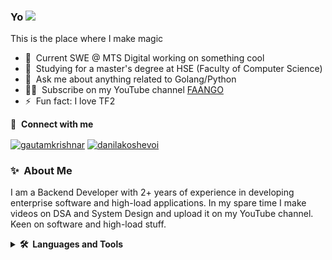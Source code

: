 ### Yo <a href="https://www.linkedin.com/in/koshevoi/"><img src="https://media.giphy.com/media/hvRJCLFzcasrR4ia7z/giphy.gif" width="5%"></a>
This is the place where I make magic

- 🔭 &nbsp;Current SWE @ MTS Digital working on something cool
- 🌱 &nbsp;Studying for a master's degree at HSE (Faculty of Computer Science)
- 💬 &nbsp;Ask me about anything related to Golang/Python
- 👨‍💻 &nbsp;Subscribe on my YouTube channel [FAANGO](https://www.youtube.com/channel/UCQQwCkpTsjmuaU21f6baDFQ)
- ⚡ &nbsp;Fun fact: I love TF2

🔗 &nbsp;**Connect with me**
<p align="left">
<a href="https://t.me/LemonadeLenny" target="blank"><img align="center" src="https://user-images.githubusercontent.com/49933115/139837223-bf23d3a9-4638-4e17-994a-ac8678d5f517.png" alt="gautamkrishnar" height="30" width="40" /></a>
<a href="https://www.linkedin.com/in/koshevoi/" target="blank"><img align="center" src="https://raw.githubusercontent.com/rahuldkjain/github-profile-readme-generator/master/src/images/icons/Social/linked-in-alt.svg" alt="danilakoshevoi" height="30" width="40" /></a>

### ✨&nbsp; About Me

I am a Backend Developer with 2+ years of experience in developing enterprise software and high-load applications. In my spare time I make videos on DSA and System Design and upload it on my YouTube channel. Keen on software and high-load stuff.

<details>
  <summary><b>🛠️&nbsp;&nbsp;Languages&nbsp;and&nbsp;Tools</b></summary>
  <br/>
  <svg xmlns="http://www.w3.org/2000/svg" viewBox="0 0 128 128"><g fill="#00acd7" fill-rule="evenodd"><path d="M11.156 54.829c-.243 0-.303-.122-.182-.303l1.273-1.637c.12-.182.424-.303.666-.303H34.55c.243 0 .303.182.182.364l-1.03 1.576c-.121.181-.424.363-.606.363zM2.004 60.404c-.242 0-.303-.12-.182-.303l1.273-1.636c.121-.182.424-.303.667-.303h27.636c.242 0 .364.182.303.364l-.485 1.454c-.06.243-.303.364-.545.364zM16.67 65.98c-.242 0-.302-.182-.181-.364l.848-1.515c.122-.182.364-.363.607-.363h12.12c.243 0 .364.181.364.424l-.12 1.454c0 .243-.243.425-.425.425zM79.58 53.738c-3.819.97-6.425 1.697-10.182 2.666-.91.243-.97.303-1.758-.606-.909-1.03-1.576-1.697-2.848-2.303-3.819-1.878-7.516-1.333-10.97.91-4.121 2.666-6.242 6.605-6.182 11.514.06 4.849 3.394 8.849 8.182 9.516 4.121.545 7.576-.91 10.303-4 .545-.667 1.03-1.394 1.636-2.243H56.064c-1.272 0-1.575-.788-1.151-1.818.788-1.879 2.242-5.03 3.09-6.606.183-.364.607-.97 1.516-.97h22.06c-.12 1.637-.12 3.273-.363 4.91-.667 4.363-2.303 8.363-4.97 11.878-4.364 5.758-10.06 9.333-17.273 10.303-5.939.788-11.454-.364-16.302-4-4.485-3.394-7.03-7.879-7.697-13.454-.788-6.606 1.151-12.546 5.151-17.758 4.303-5.636 10-9.212 16.97-10.485 5.697-1.03 11.151-.363 16.06 2.97 3.212 2.121 5.515 5.03 7.03 8.545.364.546.122.849-.606 1.03z"/><path d="M99.64 87.253c-5.515-.122-10.546-1.697-14.788-5.334-3.576-3.09-5.818-7.03-6.545-11.697-1.091-6.848.787-12.909 4.909-18.302 4.424-5.819 9.757-8.849 16.97-10.122 6.181-1.09 12-.484 17.272 3.091 4.788 3.273 7.757 7.697 8.545 13.515 1.03 8.182-1.333 14.849-6.97 20.546-4 4.06-8.909 6.606-14.545 7.757-1.636.303-3.273.364-4.848.546zm14.424-24.485c-.06-.788-.06-1.394-.182-2-1.09-6-6.606-9.394-12.363-8.06-5.637 1.272-9.273 4.848-10.606 10.545-1.091 4.727 1.212 9.515 5.575 11.454 3.334 1.455 6.667 1.273 9.879-.363 4.788-2.485 7.394-6.364 7.697-11.576z" fill-rule="nonzero"/></g></svg>

  <p align="left"> <a href="https://www.mongodb.com/" target="_blank"> <img src="https://raw.githubusercontent.com/devicons/devicon/master/icons/mongodb/mongodb-original-wordmark.svg" alt="mongodb" width="40" height="40"/> </a> <a href="https://www.postgresql.org" target="_blank"> <img src="https://raw.githubusercontent.com/devicons/devicon/master/icons/postgresql/postgresql-original-wordmark.svg" alt="postgresql" width="40" height="40"/> </a> <a href="https://www.docker.com/" target="_blank"> <img src="https://raw.githubusercontent.com/devicons/devicon/master/icons/docker/docker-original-wordmark.svg" alt="docker" width="40" height="40"/> </a> <a href="https://git-scm.com/" target="_blank"> <img src="https://www.vectorlogo.zone/logos/git-scm/git-scm-icon.svg" alt="git" width="40" height="40"/> </a> <a href="https://kubernetes.io" target="_blank"> <img src="https://www.vectorlogo.zone/logos/kubernetes/kubernetes-icon.svg" alt="kubernetes" width="40" height="40"/> </a> <a href="https://www.linux.org/" target="_blank"> <img src="https://raw.githubusercontent.com/devicons/devicon/master/icons/linux/linux-original.svg" alt="linux" width="40" height="40"/> </a> <a href="https://postman.com" target="_blank"> <img src="https://www.vectorlogo.zone/logos/getpostman/getpostman-icon.svg" alt="postman" width="40" height="40"/> </a> <a href="https://www.python.org" target="_blank"> <img src="https://raw.githubusercontent.com/devicons/devicon/master/icons/python/python-original.svg" alt="python" width="40" height="40"/> </a> <a href="https://redis.io" target="_blank"> <img src="https://raw.githubusercontent.com/devicons/devicon/master/icons/redis/redis-original-wordmark.svg" alt="redis" width="40" height="40"/> </a> <a href="https://aws.amazon.com" target="_blank"> <img src="https://raw.githubusercontent.com/devicons/devicon/master/icons/amazonwebservices/amazonwebservices-original-wordmark.svg" alt="aws" width="40" height="40"/> </a> <a href="https://www.gnu.org/software/bash/" target="_blank"> <img src="https://www.vectorlogo.zone/logos/gnu_bash/gnu_bash-icon.svg" alt="bash" width="40" height="40"/> </a></p>


</details>